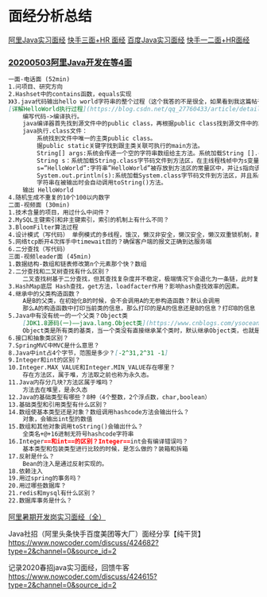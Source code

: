 # 面经分析总结
[阿里Java实习面经](https://www.nowcoder.com/discuss/375016?type=2)
[快手三面+HR 面经](https://www.nowcoder.com/discuss/374926?type=2)
[百度Java实习面经](https://www.nowcoder.com/discuss/405764?type=2)
[快手一二面+HR面经](https://www.nowcoder.com/discuss/405913?type=2)


### [20200503阿里Java开发在等4面](https://www.nowcoder.com/discuss/421953)
```markdown
一面-电话面 (52min)
1.问项目、研究方向 
2.Hashset中的contains函数，equals实现
》》3.java代码输出hello world字符串的整个过程（这个我答的不是很全，如果看到我这篇帖子的可爱有知道的可以留言给我吗 笔芯）
[详解HelloWorld执行过程](https://blog.csdn.net/qq_27760433/article/details/72630633)
    编写代码->编译执行。
    java编译器首先找到源文件中的public class，再根据public class找到源文件中的其他类，java编译器会把类编译成一个字节码文件。
    java执行.class文件：
        系统找到文件中唯一的主类public class。
        据public static关键字找到跟主类关联可执行的main方法。
        String[] args:系统会传递一个空的字符串数组给主方法。系统加载String [].class字节码文件到方法区，系统会为args变量在主线程的栈帧中开辟一块空间（存放String[]数据的地址）指向堆中存放的数据。
        String s：系统加载String.class字节码文件到方法区，在主线程栈帧中为s变量开辟一块空间（存放数据的地址），此时s的值还没有确定（垃圾值，编译无法通过）。
        s=”HelloWorld”:字符串”HelloWorld”被存放到方法区的常量区中，并让s指向该地址。
        System.out.println(s):系统加载System.class字节码文件到方法区，并且系统会默认在堆区创建System.out、System.in、System.err三个对象。
        字符串在被输出时会自动调用toString()方法。
    输出 HelloWorld
4.随机生成不重复的10个100以内数字
二面-视频面 (30min)
1.技术含量的项目，用过什么中间件？
2.MySQL主键索引和非主键索引，索引的机制上有什么不同？
3.BloomFilter算法过程
4.设计模式（写代码） 单例模式的多线程，饿汉，懒汉非安全，懒汉安全，懒汉双重锁机制，静态内部类，枚举。
5.网络tcp断开4次挥手中timewait目的？确保客户端的报文正确到达服务端
6.二分查找（写代码）
三面-视频leader面 (45min)
1.数据结构-数组和链表修改第n个元素那个快？数组
2.二分查找和二叉树查找有什么区别？
    二叉查找树基于二分查找，但其查找复杂度并不稳定，极端情况下会退化为一条链，此时复杂度为O(n)。同时，二分查找基于数组，并且要求数组严格有序，但是二叉查找树在插入时并不用保证数组严格有序。
3.HashMap底层 Hash查找，get方法，loadfacter作用？影响hash查找效率的因素。
4.继承中的父类构造函数？
    A是B的父类，在初始化B的时候，会不会调用A的无参构造函数？默认会调用
    那么A的构造函数中打印当前类的信息，那么打印的是A的信息还是B的信息？打印B的信息
5.Java中有没有统一的一个父类？Object类
    [JDK1.8源码(一)——java.lang.Object类](https://www.cnblogs.com/ysocean/p/8419559.html)
    Object类是所有类的基类，当一个类没有直接继承某个类时，默认继承Object类，也就是说任何类都直接或间接继承此类，Object类中能访问的方法在所有类中都可以调用      
6.接口和抽象类区别？
7.SpringMVC中MVC是什么意思？
8.Java中int占4个字节，范围是多少？[-2^31,2^31 -1]
9.Integer和int的区别？
10.Integer.MAX_VALUE和Integer.MIN_VALUE存在哪里？
    存在方法区，属于堆，方法取之前也称为永久态。
11.Java内存分几块?方法区属于堆吗？
    方法去在堆里，是永久态
12.Java的基础类型有哪些？8种（4个整数，2个浮点数，char,boolean）
13.基础类型和引用类型有什么区别？
14.数组使基本类型还是对象？数组调用hashcode方法会输出什么？
    对象，会输出int型的数值
15.数组和其他对象调用toString()会输出什么？
    全类名+@+16进制无符号hashcode字符串
16.Integer==和int==的区别？Integer==int会有编译错误吗？
    基本类型和包装类型进行比较的时候，是怎么做的？装箱和拆箱
17.反射是什么？
    Bean的注入是通过反射实现的。
18.依赖注入
19.用过spring的事务吗？
20.用过哪些数据库？
21.redis和mysql有什么区别？
22.数据库事务是什么？
```

[阿里暑期开发岗实习面经（全）](https://www.nowcoder.com/discuss/422435?type=2)

Java社招（阿里头条快手百度美团等大厂）面经分享【纯干货】https://www.nowcoder.com/discuss/424682?type=2&channel=0&source_id=2

记录2020春招java实习面经，回馈牛客 https://www.nowcoder.com/discuss/424615?type=2&channel=0&source_id=2
